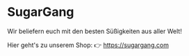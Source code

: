 # SugarGang

Wir beliefern euch mit den besten Süßigkeiten aus aller Welt!

Hier geht's zu unserem Shop: :point_right: <https://sugargang.com>
